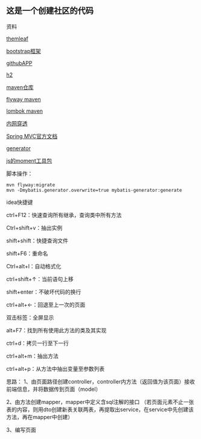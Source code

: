 ## 这是一个创建社区的代码

资料

[themleaf](https://spring.io/guides/gs/serving-web-content/)

[bootstrap框架](https://v3.bootcss.com/components/#navbar)

[githubAPP](https://developer.github.com/apps/)

[h2](http://www.h2database.com/html/main.html)

[maven仓库](https://mvnrepository.com/)

[flyway maven](https://flywaydb.org/getstarted/firststeps/maven)

[lombok maven](https://www.projectlombok.org/setup/mave)

[内网穿透](https://natapp.cn/)

[Spring MVC官方文档](https://docs.spring.io/spring/docs/5.0.3.RELEASE/spring-framework-reference/web.html#spring-web)

[generator](http://www.mybatis.org/generator/index.html)

[js的moment工具包](http://momentjs.cn/docs/)

脚本操作：
```
mvn flyway:migrate
mvn -Dmybatis.generator.overwrite=true mybatis-generator:generate
```


idea快捷键

ctrl+F12：快速查询所有继承，查询类中所有方法

Ctrl+shift+v：抽出实例

shift+shift：快捷查询文件

shift+F6：重命名

Ctrl+alt+l：自动格式化

ctrl+shift+↑：当前语句上移

shift+enter：不破坏代码的换行

ctrl+alt+←：回退至上一次的页面

双击标签：全屏显示

alt+F7：找到所有使用此方法的类及其实现

ctrl+d：拷贝一行至下一行

ctrl+alt+m：抽出方法

ctrl+alt+p：从方法中抽出变量至参数列表

思路：
1、由页面路径创建controller，controller内方法（返回值为该页面）接收前端信息，并将数据传到页面（model）

2、由方法创建mapper，mapper中定义含sql注解的接口
（若页面元素不止一张表的内容，则用dto创建新表关联两表，再提取出service，在service中先创建该方法，再在mapper中创建）

3、编写页面